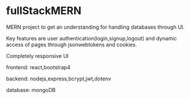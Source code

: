 # fullStackMERN

MERN project to get an understanding for handling databases through UI.

Key features are user authentication(login,signup,logout) and dynamic access of pages through jsonwebtokens and cookies. 

Completely responsive UI

frontend: react,bootstrap4

backend: nodejs,express,bcrypt,jwt,dotenv

database: mongoDB
